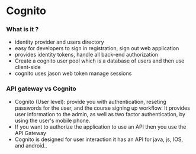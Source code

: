 # Cognito

### What is it ?
  - identity provider and users directory 
  - easy for developers to sign in registration, sign out web application 
  - provides identity tokens, handle all back-end authorization 
  - Create a cognito user pool which is a database of users and then use 
    client-side
  - cognito uses jason web token manage sessions 
### API gateway vs Cognito 
  - Cognito (User level): provide you with authentication, reseting passwords for the user,
    and the course signing up workflow. It provides user information to the admin, 
    as well as two factor authentication, by using the user's mobile phone. 
  - If you want to authorize the application to use an API then you use the API Gateway 
  - Cognito is designed for user interaction it has an API for java, js, IOS, and android..
